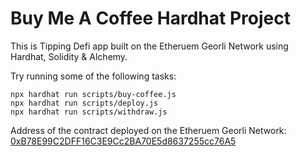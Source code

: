 # Buy Me A Coffee Hardhat Project

This is Tipping Defi app built on the Etheruem Georli Network using Hardhat, Solidity & Alchemy.

Try running some of the following tasks:

```shell
npx hardhat run scripts/buy-coffee.js
npx hardhat run scripts/deploy.js
npx hardhat run scripts/withdraw.js
```
Address of the contract deployed on the Etheruem Georli Network: [0xB78E99C2DFF16C3E9Cc2BA70E5d8637255cc76A5](https://goerli.etherscan.io/address/0xB78E99C2DFF16C3E9Cc2BA70E5d8637255cc76A5)